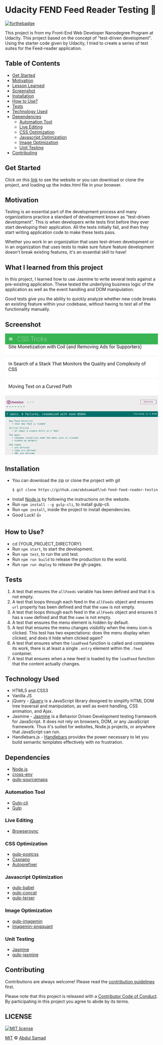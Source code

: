 # Udacity FEND Feed Reader Testing :full_moon_with_face:

[![forthebadge](https://forthebadge.com/images/badges/built-with-love.svg)](https://forthebadge.com)

This project is from my Front-End Web Developer Nanodegree Program at Udacity. This project based on the concept of "test-driven development". Using the starter code given by Udacity, I tried to create a series of test suites for the Feed-reader application.

## Table of Contents

  - [Get Started](#get-started)
  - [Motivation](#motivation)
  - [Lesson Learned](#what-i-learned-from-this-project)
  - [Screenshot](#screenshot)
  - [Installation](#installation)
  - [How to Use?](#how-to-use?)
  - [Tests](#tests)
  - [Technology Used](#technology-used)
  - [Dependencies](#dependencies)
    - [Automation Tool](#automation-tool)
    - [Live Editing](#live-editing)
    - [CSS Optimization](#css-optimization)
    - [Javascript Optimization](#javascript-optimization)
    - [Image Optimization](#image-optimization)
    - [Unit Testing](#unit-testing)
  - [Contributing](#contributing)

## Get Started
Click on this [link]() to see the website or you can download or clone the project, and loading up the index.html file in your browser.

##  Motivation
Testing is an essential part of the development process and many organizations practice a standard of development known as "test-driven development". This is when developers write tests first before they ever start developing their application. All the tests initially fail, and then they start writing application code to make these tests pass.

Whether you work in an organization that uses test-driven development or in an organization that uses tests to make sure future feature development doesn't break existing features, it's an essential skill to have!

## What I learned from this project
In this project, I learned how to use Jasmine to write several tests against a pre-existing application. These tested the underlying business logic of the application as well as the event handling and DOM manipulation.

Good tests give you the ability to quickly analyze whether new code breaks an existing feature within your codebase, without having to test all of the functionality manually.

## Screenshot
![Udacity FEND Feed Reader Testing](img/Screenshot.png)

## Installation
- You can download the zip or clone the project with git
  ```sh
  $ git clone https://github.com/abdsamadf/ud-fend-feed-reader-testing.git
  ```
- Install [Node.js](https://nodejs.org/)   by following the instructions on the website.
- Run `npm install --g gulp-cli`, to install gulp-cli.
- Run `npm install`, inside the project to install dependencies.
- Good Luck! :thumbsup:

## How to Use?
- cd {YOUR_PROJECT_DIRECTORY}
- Run `npm start`, to start the development.
- Run `npm test`, to run the unit test.
- Run `npm run build` to release the production to the world.
- Run `npm run deploy` to release the gh-pages.

## Tests
1. A test that ensures the `allFeeds` variable has been defined and that it is not empty.
2. A test that loops through each feed in the `allFeeds` object and ensures `url` property has been defined and that the `name` is not empty.
3. A test that loops through each feed in the `allFeeds` object and ensures it has a `name` defined and that the `name` is not empty.
4. A test that ensures the menu element is hidden by default.
5. A test that ensures the menu changes visibility when the menu icon is clicked. This test has two expectations: does the menu display when clicked, and does it hide when clicked again?
6. A test that ensures when the `loadFeed` function is called and completes its work, there is at least a single `.entry` element within the `.feed` container.
7. A test that ensures when a new feed is loaded by the `loadFeed` function that the content actually changes.


## Technology Used
* HTML5 and CSS3
* Vanilla JS
* jQuery - [jQuery](https://jquery.com) is a JavaScript library designed to simplify HTML DOM tree traversal and manipulation, as well as event handling, CSS animation, and Ajax.
* Jasmine - [Jasmine](https://jasmine.github.io) is a Behavior Driven Development testing framework for JavaScript. It does not rely on browsers, DOM, or any JavaScript framework. Thus it's suited for websites, Node.js projects, or anywhere that JavaScript can run.
* Handlebars.js - [Handlebars](https://handlebarsjs.com) provides the power necessary to let you build semantic templates effectively with no frustration.

## Dependencies
* [Node.js](https://nodejs.org/en/)
* [cross-env](https://www.npmjs.com/package/cross-env)
* [gulp-sourcemaps](https://www.npmjs.com/package/gulp-sourcemaps)

### Automation Tool
* [Gulp-cli](https://www.npmjs.com/package/gulp-cli)
* [Gulp](https://www.npmjs.com/package/gulp)

### Live Editing
* [Browsersync](https://www.npmjs.com/package/browser-sync)

### CSS Optimization
* [gulp-postcss](https://www.npmjs.com/package/gulp-postcss)
* [Cssnano](https://www.npmjs.com/package/cssnano)
* [Autoprefixer](https://www.npmjs.com/package/autoprefixer)

### Javascript Optimization
* [gulp-babel](https://www.npmjs.com/package/gulp-babel)
* [gulp-concat](https://www.npmjs.com/package/gulp-concat)
* [gulp-terser](https://www.npmjs.com/package/gulp-terser)

### Image Optimization
* [gulp-imagemin](https://www.npmjs.com/package/gulp-imagemin)
* [imagemin-pngquant](https://www.npmjs.com/package/imagemin-pngquant)

### Unit Testing
* [Jasmine](https://jasmine.github.io/index.html)
* [gulp-jasmine](https://www.npmjs.com/package/gulp-jasmine)

## Contributing
Contributions are always welcome! Please read the [contribution guidelines](CONTRIBUTING.md) first.

Please note that this project is released with a [Contributor Code of Conduct](code-of-conduct.md). By participating in this project you agree to abide by its terms.

## LICENSE
[![MIT license](https://img.shields.io/github/license/abdsamadf/ud-fend-feed-reader-testing?style=for-the-badge)](http://opensource.org/licenses/MIT)

[MIT](https://github.com/abdsamadf/ud-fend-feed-reader-testing/blob/master/LICENSE) :copyright: [Abdul Samad](https://github.com/abdsamadf)

